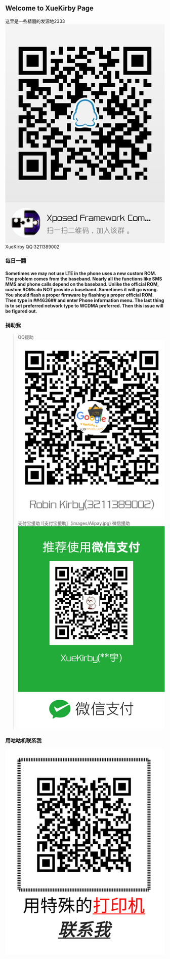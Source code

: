 ## Welcome to XueKirby Page

这里是一些精髓的发源地2333
![加入Xposed交流群](images/qun.jpg)
XueKirby QQ:3211389002

### 每日一翻

#### Sometimes we may not use LTE in the phone uses a new custom ROM. The problem comes from the baseband. Nearly all the functions like SMS MMS and phone calls depend on the baseband. Unlike the official ROM, custom ROMs do NOT provide a baseband. Sometimes it will go wrong. You should flash a proper firmware by flashing a proper official ROM. Then type in *#*#4636#*#* and enter Phone information menu. The last thing is to set preferred network type to WCDMA preferred. Then this issue will be figured out.

### 捐助我
>QQ援助
![QQ援助](images/QQ.png)
>支付宝援助
![支付宝援助]（images/Alipay.jpg)
>微信援助
![微信援助](images/WeChat.png)

### 用咕咕机联系我
![联系我](images/Contact.png)